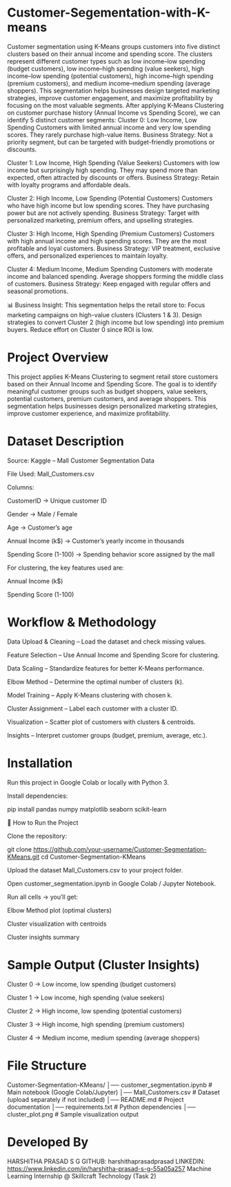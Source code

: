 # Customer-Segementation-with-K-means
Customer segmentation using K-Means groups customers into five distinct clusters based on their annual income and spending score. The clusters represent different customer types such as low income–low spending (budget customers), low income–high spending (value seekers), high income–low spending (potential customers), high income–high spending (premium customers), and medium income–medium spending (average shoppers). This segmentation helps businesses design targeted marketing strategies, improve customer engagement, and maximize profitability by focusing on the most valuable segments.
After applying K-Means Clustering on customer purchase history (Annual Income vs Spending Score), we can identify 5 distinct customer segments:
Cluster 0: Low Income, Low Spending
Customers with limited annual income and very low spending scores.
They rarely purchase high-value items.
Business Strategy: Not a priority segment, but can be targeted with budget-friendly promotions or discounts.

Cluster 1: Low Income, High Spending (Value Seekers)
Customers with low income but surprisingly high spending.
They may spend more than expected, often attracted by discounts or offers.
Business Strategy: Retain with loyalty programs and affordable deals.

Cluster 2: High Income, Low Spending (Potential Customers)
Customers who have high income but low spending scores.
They have purchasing power but are not actively spending.
Business Strategy: Target with personalized marketing, premium offers, and upselling strategies.

Cluster 3: High Income, High Spending (Premium Customers)
Customers with high annual income and high spending scores.
They are the most profitable and loyal customers.
Business Strategy: VIP treatment, exclusive offers, and personalized experiences to maintain loyalty.

Cluster 4: Medium Income, Medium Spending
Customers with moderate income and balanced spending.
Average shoppers forming the middle class of customers.
Business Strategy: Keep engaged with regular offers and seasonal promotions.

📊 Business Insight:
This segmentation helps the retail store to:
Focus marketing campaigns on high-value clusters (Clusters 1 & 3).
Design strategies to convert Cluster 2 (high income but low spending) into premium buyers.
Reduce effort on Cluster 0 since ROI is low.

# Project Overview

This project applies K-Means Clustering to segment retail store customers based on their Annual Income and Spending Score.
The goal is to identify meaningful customer groups such as budget shoppers, value seekers, potential customers, premium customers, and average shoppers.
This segmentation helps businesses design personalized marketing strategies, improve customer experience, and maximize profitability.

# Dataset Description

Source: Kaggle – Mall Customer Segmentation Data

File Used: Mall_Customers.csv

Columns:

CustomerID → Unique customer ID

Gender → Male / Female

Age → Customer’s age

Annual Income (k$) → Customer’s yearly income in thousands

Spending Score (1-100) → Spending behavior score assigned by the mall

For clustering, the key features used are:

Annual Income (k$)

Spending Score (1-100)

# Workflow & Methodology

Data Upload & Cleaning – Load the dataset and check missing values.

Feature Selection – Use Annual Income and Spending Score for clustering.

Data Scaling – Standardize features for better K-Means performance.

Elbow Method – Determine the optimal number of clusters (k).

Model Training – Apply K-Means clustering with chosen k.

Cluster Assignment – Label each customer with a cluster ID.

Visualization – Scatter plot of customers with clusters & centroids.

Insights – Interpret customer groups (budget, premium, average, etc.).

#  Installation

Run this project in Google Colab or locally with Python 3.

Install dependencies:

pip install pandas numpy matplotlib seaborn scikit-learn

🚀 How to Run the Project

Clone the repository:

git clone https://github.com/your-username/Customer-Segmentation-KMeans.git
cd Customer-Segmentation-KMeans


Upload the dataset Mall_Customers.csv to your project folder.

Open customer_segmentation.ipynb in Google Colab / Jupyter Notebook.

Run all cells → you’ll get:

Elbow Method plot (optimal clusters)

Cluster visualization with centroids

Cluster insights summary

# Sample Output (Cluster Insights)

Cluster 0 → Low income, low spending (budget customers)

Cluster 1 → Low income, high spending (value seekers)

Cluster 2 → High income, low spending (potential customers)

Cluster 3 → High income, high spending (premium customers)

Cluster 4 → Medium income, medium spending (average shoppers)

# File Structure
Customer-Segmentation-KMeans/
│── customer_segmentation.ipynb   # Main notebook (Google Colab/Jupyter)
│── Mall_Customers.csv            # Dataset (upload separately if not included)
│── README.md                     # Project documentation
│── requirements.txt              # Python dependencies
│── cluster_plot.png              # Sample visualization output

 # Developed By

HARSHITHA PRASAD S G
GITHUB: harshithaprasadprasad
LINKEDIN: https://www.linkedin.com/in/harshitha-prasad-s-g-55a05a257
Machine Learning Internship @ Skillcraft Technology (Task 2)
